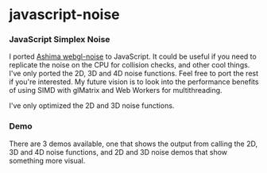 # javascript-noise

### JavaScript Simplex Noise

I ported [Ashima webgl-noise](https://github.com/ashima/webgl-noise) to JavaScript. It could be useful if you need to replicate the noise on the CPU for collision checks, and other cool things.
I've only ported the 2D, 3D and 4D noise functions. Feel free to port the rest if you're interested.
My future vision is to look into the performance benefits of using SIMD with glMatrix and Web Workers for multithreading.

I've only optimized the 2D and 3D noise functions.

### Demo ###

There are 3 demos available, one that shows the output from calling the 2D, 3D and 4D noise functions, and 2D and 3D noise demos that show something more visual.